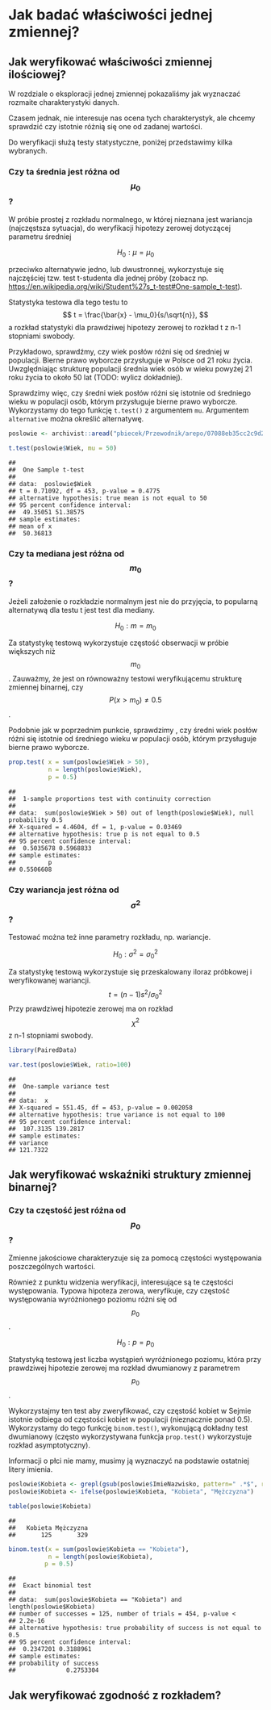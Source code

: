 # Jak badać właściwości jednej zmiennej?

## Jak weryfikować właściwości zmiennej ilościowej?

W rozdziale o eksploracji jednej zmiennej pokazaliśmy jak wyznaczać rozmaite charakterystyki danych.

Czasem jednak, nie interesuje nas ocena tych charakterystyk, ale chcemy sprawdzić czy istotnie różnią się one od zadanej wartości.

Do weryfikacji służą testy statystyczne, poniżej przedstawimy kilka wybranych.

### Czy ta średnia jest różna od $$\mu_0$$?

W próbie prostej z rozkładu normalnego, w której nieznana jest wariancja (najczęstsza sytuacja), do weryfikacji hipotezy zerowej dotyczącej parametru średniej

$$
H_0: \mu = \mu_0
$$

przeciwko alternatywie jedno, lub dwustronnej, wykorzystuje się najczęściej tzw. test t-studenta dla jednej próby (zobacz np. https://en.wikipedia.org/wiki/Student%27s_t-test#One-sample_t-test).

Statystyka testowa dla tego testu to 
$$
t = \frac{\bar{x} - \mu_0}{s/\sqrt{n}},
$$
a rozkład statystyki dla prawdziwej hipotezy zerowej to rozkład t z n-1 stopniami swobody.

Przykładowo, sprawdźmy, czy wiek posłów różni się od średniej w populacji. Bierne prawo wyborcze przysługuje w Polsce od 21 roku życia. Uwzględniając strukturę populacji średnia wiek osób w wieku powyżej 21 roku życia to około 50 lat (TODO: wylicz dokładniej).

Sprawdzimy więc, czy średni wiek posłów różni się istotnie od średniego wieku w populacji osób, którym przysługuje bierne prawo wyborcze. Wykorzystamy do tego funkcję `t.test()` z argumentem `mu`. Argumentem `alternative` można określić alternatywę.


```r
poslowie <- archivist::aread("pbiecek/Przewodnik/arepo/07088eb35cc2c9d2a2a856a36b3253ad")

t.test(poslowie$Wiek, mu = 50)
```

```
## 
## 	One Sample t-test
## 
## data:  poslowie$Wiek
## t = 0.71092, df = 453, p-value = 0.4775
## alternative hypothesis: true mean is not equal to 50
## 95 percent confidence interval:
##  49.35051 51.38575
## sample estimates:
## mean of x 
##  50.36813
```

### Czy ta mediana jest różna od $$m_0$$?

Jeżeli założenie o rozkładzie normalnym jest nie do przyjęcia, to popularną alternatywą dla testu t jest test dla mediany.

$$
H_0: m = m_0
$$

Za statystykę testową wykorzystuje częstość obserwacji w próbie większych niż $$m_0$$. Zauważmy, że jest on równoważny testowi weryfikującemu strukturę zmiennej binarnej, czy $$P(x>m_0) \neq 0.5$$.

Podobnie jak w poprzednim punkcie, sprawdzimy , czy średni wiek posłów różni się istotnie od średniego wieku w populacji osób, którym przysługuje bierne prawo wyborcze. 


```r
prop.test( x = sum(poslowie$Wiek > 50),
           n = length(poslowie$Wiek),
           p = 0.5)
```

```
## 
## 	1-sample proportions test with continuity correction
## 
## data:  sum(poslowie$Wiek > 50) out of length(poslowie$Wiek), null probability 0.5
## X-squared = 4.4604, df = 1, p-value = 0.03469
## alternative hypothesis: true p is not equal to 0.5
## 95 percent confidence interval:
##  0.5035678 0.5968833
## sample estimates:
##         p 
## 0.5506608
```


### Czy wariancja jest różna od $$\sigma^2$$?

Testować można też inne parametry rozkładu, np. wariancje.

$$
H_0: \sigma^2 = \sigma^2_0
$$

Za statystykę testową wykorzystuje się przeskalowany iloraz próbkowej i weryfikowanej wariancji. 
$$
t = (n-1) s^2/\sigma_0^2
$$
Przy prawdziwej hipotezie zerowej ma on rozkład $$\chi^2$$ z n-1 stopniami swobody.


```r
library(PairedData)

var.test(poslowie$Wiek, ratio=100)
```

```
## 
## 	One-sample variance test
## 
## data:  x
## X-squared = 551.45, df = 453, p-value = 0.002058
## alternative hypothesis: true variance is not equal to 100
## 95 percent confidence interval:
##  107.3135 139.2817
## sample estimates:
## variance 
## 121.7322
```

## Jak weryfikować wskaźniki struktury zmiennej binarnej?


### Czy ta częstość jest różna od $$p_0$$?

Zmienne jakościowe charakteryzuje się za pomocą częstości występowania poszczególnych wartości.

Również z punktu widzenia weryfikacji, interesujące są te częstości występowania. Typowa hipoteza zerowa, weryfikuje, czy częstość występowania wyróżnionego poziomu różni się od $$p_0$$.

$$
H_0: p = p_0
$$

Statystyką testową jest liczba wystąpień wyróżnionego poziomu, która przy prawdziwej hipotezie zerowej ma rozkład dwumianowy z parametrem $$p_0$$.

Wykorzystajmy ten test aby zweryfikować, czy częstość kobiet w Sejmie istotnie odbiega od częstości kobiet w populacji (nieznacznie ponad 0.5). Wykorzystamy do tego funkcję `binom.test()`, wykonującą dokładny test dwumianowy (często wykorzystywana funkcja `prop.test()` wykorzystuje rozkład asymptotyczny).

Informacji o płci nie mamy, musimy ją wyznaczyć na podstawie ostatniej litery imienia.


```r
poslowie$Kobieta <- grepl(gsub(poslowie$ImieNazwisko, pattern=" .*$", replacement = ""), pattern = "a$")
poslowie$Kobieta <- ifelse(poslowie$Kobieta, "Kobieta", "Mężczyzna")

table(poslowie$Kobieta)
```

```
## 
##   Kobieta Mężczyzna 
##       125       329
```

```r
binom.test(x = sum(poslowie$Kobieta == "Kobieta"),
           n = length(poslowie$Kobieta),
          p = 0.5)
```

```
## 
## 	Exact binomial test
## 
## data:  sum(poslowie$Kobieta == "Kobieta") and length(poslowie$Kobieta)
## number of successes = 125, number of trials = 454, p-value <
## 2.2e-16
## alternative hypothesis: true probability of success is not equal to 0.5
## 95 percent confidence interval:
##  0.2347201 0.3188961
## sample estimates:
## probability of success 
##              0.2753304
```



## Jak weryfikować zgodność z rozkładem?




